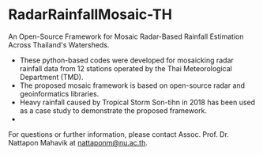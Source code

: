 # RadarRainfallMosaic-TH
An Open-Source Framework for Mosaic Radar-Based Rainfall Estimation Across Thailand's Watersheds.

- These python-based codes were developed for mosaicking radar rainfall data from 12 stations operated by the Thai Meteorological Department (TMD).
- The proposed mosaic framework is based on open-source radar and geoinformatics libraries.
- Heavy rainfall caused by Tropical Storm Son-tihn in 2018 has been used as a case study to demonstrate the proposed framework.
- 
For questions or further information, please contact Assoc. Prof. Dr. Nattapon Mahavik at nattaponm@nu.ac.th.
